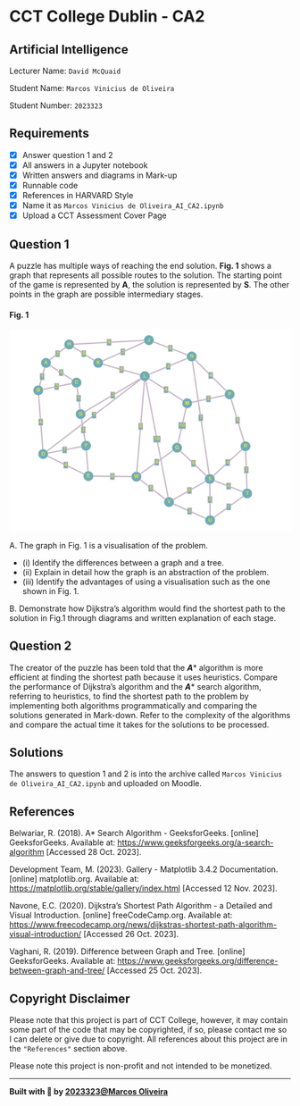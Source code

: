 # CCT College Dublin - CA2
## Artificial Intelligence

Lecturer Name: `David McQuaid`

Student Name: `Marcos Vinicius de Oliveira`

Student Number: `2023323`

## Requirements
- [x] Answer question 1 and 2
- [x] All answers in a Jupyter notebook
- [x] Written answers and diagrams in Mark-up
- [x] Runnable code
- [x] References in HARVARD Style
- [x] Name it as `Marcos Vinicius de Oliveira_AI_CA2.ipynb`
- [x] Upload a CCT Assessment Cover Page

## Question 1
A puzzle has multiple ways of reaching the end solution. **Fig. 1** shows a graph that represents all possible routes to the solution. The starting point of the game is represented by **A**, the solution is represented by **S**. The other points in the graph are possible intermediary stages.

#### Fig. 1
![alt text](/assets/Fig1.png "Fig. 1")

A. The graph in Fig. 1 is a visualisation of the problem.
- (i) Identify the differences between a graph and a tree. 
- (ii) Explain in detail how the graph is an abstraction of the problem.
- (iii) Identify the advantages of using a visualisation such as the one shown in Fig. 1.

B. Demonstrate how Dijkstra’s algorithm would find the shortest path to the solution in Fig.1 through diagrams and written explanation of each stage.

## Question 2
The creator of the puzzle has been told that the ***A**** algorithm is more efficient at finding the shortest path because it uses heuristics. Compare the performance of Dijkstra’s algorithm and the ***A**** search algorithm, referring to heuristics, to find the shortest path to the problem by implementing both algorithms programmatically and comparing the solutions generated in Mark-down. Refer to the complexity of the algorithms and compare the actual time it takes for the solutions to be processed.

## Solutions
The answers to question 1 and 2 is into the archive called `Marcos Vinicius de Oliveira_AI_CA2.ipynb` and uploaded on Moodle.

## References
Belwariar, R. (2018). A* Search Algorithm - GeeksforGeeks. [online] GeeksforGeeks. Available at: https://www.geeksforgeeks.org/a-search-algorithm [Accessed 28 Oct. 2023].

Development Team, M. (2023). Gallery - Matplotlib 3.4.2 Documentation. [online] matplotlib.org. Available at: https://matplotlib.org/stable/gallery/index.html [Accessed 12 Nov. 2023].

Navone, E.C. (2020). Dijkstra’s Shortest Path Algorithm - a Detailed and Visual Introduction. [online] freeCodeCamp.org. Available at: https://www.freecodecamp.org/news/dijkstras-shortest-path-algorithm-visual-introduction/ [Accessed 26 Oct. 2023].

Vaghani, R. (2019). Difference between Graph and Tree. [online] GeeksforGeeks. Available at: https://www.geeksforgeeks.org/difference-between-graph-and-tree/ [Accessed 25 Oct. 2023].


## Copyright Disclaimer
Please note that this project is part of CCT College, however, it may contain some part of the code that may be copyrighted, if so, please contact me so I can delete or give due to copyright. All references about this project are in the `"References"` section above.

Please note this project is non-profit and not intended to be monetized.

---

<strong>Built with 💙 by [2023323@Marcos Oliveira](https://www.linkedin.com/in/pgmarcosoliveira/)</strong>